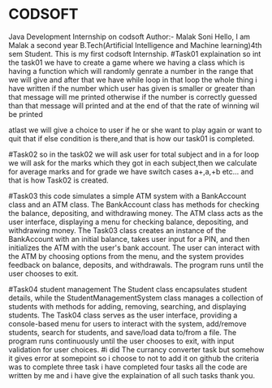 # CODSOFT
Java Development Internship on codsoft
Author:- Malak Soni
Hello, I am Malak a second year B.Tech(Artificial Intelligence and Machine learning)4th sem Student. 
This is my first codsoft Internship.
#Task01 explaination
so int the task01 we have to create a game where we having a class which is having a function which will randomly genrate a number in the range that we will give
and after that we have while loop in that loop the whole thing i have written if the number which user has given is smaller or greater than that message will me printed otherwise if the number is correctly guessed than that message will printed and at the end of that the rate of winning wil be printed

atlast we will give a choice to user if he or she want to play again or want to quit that if else condition is there,and that is how our task01 is completed.


#Task02
so in the task02 we will ask user for total subject and in a for loop we will ask for the marks which they got in each subject,then we calculate for average marks and for grade we have switch cases a+,a,+b etc...
and that is how Task02 is created.

#Task03
this code simulates a simple ATM system with a BankAccount class and an ATM class. The BankAccount class has methods for checking the balance, depositing, and withdrawing money. The ATM class acts as the user interface, displaying a menu for checking balance, depositing, and withdrawing money. The Task03 class creates an instance of the BankAccount with an initial balance, takes user input for a PIN, and then initializes the ATM with the user's bank account. The user can interact with the ATM by choosing options from the menu, and the system provides feedback on balance, deposits, and withdrawals. The program runs until the user chooses to exit.


#Task04
student management
The Student class encapsulates student details, while the StudentManagementSystem class manages a collection of students with methods for adding, removing, searching, and displaying students. The Task04 class serves as the user interface, providing a console-based menu for users to interact with the system, add/remove students, search for students, and save/load data to/from a file. The program runs continuously until the user chooses to exit, with input validation for user choices.
#i did The currancy converter task but somehow it gives error at somepoint so i choose to not to add it on github the criteria was to complete three task i have completed four tasks all the code are written by me and i have give the explaination of all such tasks thank you.
